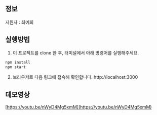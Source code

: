 ## 정보
지원자 : 최예희

## 실행방법
1. 이 프로젝트를 clone 한 후, 터미널에서 아래 명령어를 실행해주세요.
```bash
npm install
npm start
```
2. 브라우저로 다음 링크에 접속해 확인합니다.
http://localhost:3000

## 데모영상
[https://youtu.be/nWyD4Mg5xmM](https://youtu.be/nWyD4Mg5xmM)
